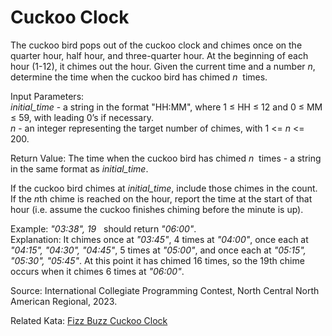 # Cuckoo Clock

The cuckoo bird pops out of the cuckoo clock and chimes once on the quarter hour, half hour, and three-quarter hour. At the beginning of each hour (1-12), it chimes out the hour. Given the current time and a number *n*, determine the time when the cuckoo bird has chimed *n*&nbsp; times.

Input Parameters: <br>
*initial_time* - a string in the format "HH:MM", where 1 ≤ HH ≤ 12 and 0 ≤ MM ≤ 59, with leading 0’s if necessary. <br>
*n* - an integer representing the target number of chimes, with 1 <= *n* <= 200.

Return Value: The time when the cuckoo bird has chimed *n*&nbsp; times - a string in the same format as *initial_time*.

If the cuckoo bird chimes at *initial_time*, include those chimes in the count. If the *n*th chime is reached on the hour, report the time at the start of that hour (i.e. assume the cuckoo finishes chiming before the minute is up).

Example: *"03:38", 19* &nbsp; should return *"06:00"*. <br>
Explanation: It chimes once at *"03:45"*, 4 times at *"04:00"*, once each at *"04:15", "04:30", "04:45"*, 5 times at *"05:00"*, and once each at *"05:15", "05:30", "05:45"*. At this point it has chimed 16 times, so the 19th chime occurs when it chimes 6 times at *"06:00"*.

Source: International Collegiate Programming Contest, North Central North American Regional, 2023.

Related Kata: [Fizz Buzz Cuckoo Clock](https://www.codewars.com/kata/58485a43d750d23bad0000e6)